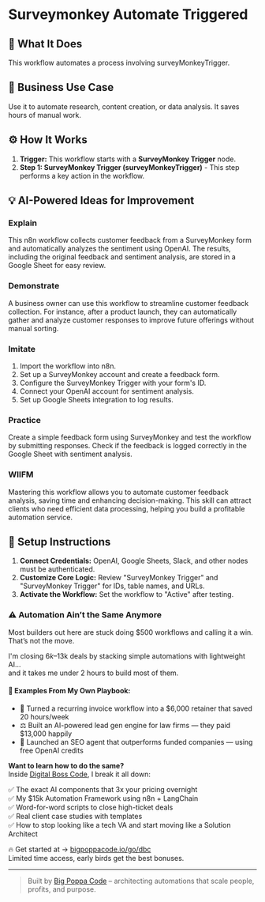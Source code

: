 # Surveymonkey Automate Triggered

## 🚀 What It Does
This workflow automates a process involving surveyMonkeyTrigger.

## 💼 Business Use Case
Use it to automate research, content creation, or data analysis. It saves hours of manual work.

## ⚙️ How It Works
1.  **Trigger:** This workflow starts with a **SurveyMonkey Trigger** node.
2. **Step 1: SurveyMonkey Trigger (surveyMonkeyTrigger)** - This step performs a key action in the workflow.

## 💡 AI-Powered Ideas for Improvement
### Explain
This n8n workflow collects customer feedback from a SurveyMonkey form and automatically analyzes the sentiment using OpenAI. The results, including the original feedback and sentiment analysis, are stored in a Google Sheet for easy review.

### Demonstrate
A business owner can use this workflow to streamline customer feedback collection. For instance, after a product launch, they can automatically gather and analyze customer responses to improve future offerings without manual sorting.

### Imitate
1. Import the workflow into n8n.
2. Set up a SurveyMonkey account and create a feedback form.
3. Configure the SurveyMonkey Trigger with your form's ID.
4. Connect your OpenAI account for sentiment analysis.
5. Set up Google Sheets integration to log results.

### Practice
Create a simple feedback form using SurveyMonkey and test the workflow by submitting responses. Check if the feedback is logged correctly in the Google Sheet with sentiment analysis.

### WIIFM
Mastering this workflow allows you to automate customer feedback analysis, saving time and enhancing decision-making. This skill can attract clients who need efficient data processing, helping you build a profitable automation service.

## 🔧 Setup Instructions
1. **Connect Credentials:** OpenAI, Google Sheets, Slack, and other nodes must be authenticated.
2. **Customize Core Logic:** Review "SurveyMonkey Trigger" and "SurveyMonkey Trigger" for IDs, table names, and URLs.
3. **Activate the Workflow:** Set the workflow to "Active" after testing.

### ⚠️ Automation Ain’t the Same Anymore

Most builders out here are stuck doing $500 workflows and calling it a win.  
That’s not the move.  

I'm closing $6k–$13k deals by stacking simple automations with lightweight AI...  
and it takes me under 2 hours to build most of them.

#### 🧠 Examples From My Own Playbook:
- 🔁 Turned a recurring invoice workflow into a $6,000 retainer that saved 20 hours/week  
- ⚖️ Built an AI-powered lead gen engine for law firms — they paid $13,000 happily  
- 🚀 Launched an SEO agent that outperforms funded companies — using free OpenAI credits  

**Want to learn how to do the same?**  
Inside [Digital Boss Code](https://bigpoppacode.io/go/dbc), I break it all down:

✅ The exact AI components that 3x your pricing overnight  
✅ My $15k Automation Framework using n8n + LangChain  
✅ Word-for-word scripts to close high-ticket deals  
✅ Real client case studies with templates  
✅ How to stop looking like a tech VA and start moving like a Solution Architect  

🔥 Get started at → [bigpoppacode.io/go/dbc](https://bigpoppacode.io/go/dbc)  
Limited time access, early birds get the best bonuses.

---
> Built by [Big Poppa Code](https://bigpoppacode.io) – architecting automations that scale people, profits, and purpose.
